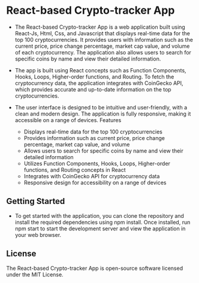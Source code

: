 # React-based Crypto-tracker App

- The React-based Crypto-tracker App is a web application built using React-Js, Html, Css, and Javascript that displays real-time data for the top 100 cryptocurrencies. It provides users with information such as the current price, price change percentage, market cap value, and volume of each cryptocurrency. The application also allows users to search for specific coins by name and view their detailed information.

- The app is built using React concepts such as Function Components, Hooks, Loops, Higher-order functions, and Routing. To fetch the cryptocurrency data, the application integrates with CoinGecko API, which provides accurate and up-to-date information on the top cryptocurrencies.

- The user interface is designed to be intuitive and user-friendly, with a clean and modern design. The application is fully responsive, making it accessible on a range of devices.
Features

   * Displays real-time data for the top 100 cryptocurrencies
   * Provides information such as current price, price change percentage, market cap value, and volume
   * Allows users to search for specific coins by name and view their detailed information
   * Utilizes Function Components, Hooks, Loops, Higher-order functions, and Routing concepts in React
   * Integrates with CoinGecko API for cryptocurrency data
   * Responsive design for accessibility on a range of devices

## Getting Started

- To get started with the application, you can clone the repository and install the required dependencies using npm install. Once installed, run npm start to start the development server and view the application in your web browser.

## License

The React-based Crypto-tracker App is open-source software licensed under the MIT License.